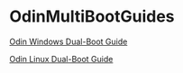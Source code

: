 # OdinMultiBootGuides


[Odin Windows Dual-Boot Guide](https://github.com/ProjectValhalla/OdinMultiBootGuides/blob/main/pages/odin_dualboot_windows_guide.md)

[Odin Linux Dual-Boot Guide](https://github.com/ProjectValhalla/OdinMultiBootGuides/blob/main/pages/odin_dualboot_linux_guide.md)
